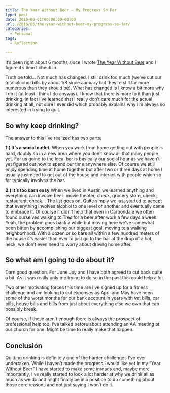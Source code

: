 ```yaml
---
title: The Year Without Beer – My Progress So Far
type: post
date: 2016-06-01T00:00:00+00:00
url: /2016/06/the-year-without-beer-my-progress-so-far/
categories:
  - Personal
tags:
  - Reflection

---
```

It’s been right about 6 months since I wrote [The Year Without Beer][1] and I figure it’s time I check in.

Truth be told… Not much has changed. I still drink too much (we’ve cut our total alcohol bills by about 1/3 since January but they’re still far more numerous than they should be). What has changed is I know a bit more why I do it (at least I think I do anyway). I know that there is more to it than just drinking, in fact I’ve learned that I really don’t care much for the actual drinking at all, not sure I ever did which probably explains why I’m always so interested in trying to quit.
## So why keep drinking?

The answer to this I’ve realized has two parts:

**1.) It’s a social outlet.**
When you work from home getting out with people is hard, doubly so in a new area where you don’t know all that many people yet. For us going to the local bar is basically our social hour as we haven’t yet figured out how to spend our time anywhere else. Of course we still enjoy spending time at home together but after two or three days at home I usually just need to get out of the house and interact with people which so far&nbsp;typically involves the bar.

**2.) It’s too darn easy**
When we lived in Austin we learned anything and everything can involve beer: movie theater, check, grocery store, check, restaurant, check… The list goes on. Quite simply we just started to accept that everything involves alcohol to one level or another and eventually came to embrace it. Of course it didn’t help that even in Carbondale we often found ourselves walking to Tres for a beer after work a few&nbsp;days a week. Yeah, the problem goes back a while but moving here we’ve somewhat been bitten by accomplishing our biggest goal, moving to a walking neighborhood. With a dozen or so bars all within a few hundred meters of the house it’s easier than ever to just go to the bar at the drop of a hat, heck, we don’t even need to worry about driving home&nbsp;after.

## So what am I going to do about it?

Darn good question. For June Joy and I have both agreed to cut back quite a bit. As it was really only me trying to do so in the past this could help a lot.

Two other&nbsp;motivating forces this time are I’ve signed up for a fitness challenge and am looking to cut expenses as April and May have been some of the worst months for our bank account in years with vet bills, car bills, house bills and bills from just about everything else we own that can possibly break.

Of course, if these aren’t enough there is always the prospect of professional help too. I’ve talked before about attending an AA meeting at our church for one. Might be time to really make that happen.

## Conclusion

Quitting drinking is definitely one of the harder challenges I’ve ever undertaken. While I haven’t made the progress I would like yet in my “Year Without Beer” I have started to make some inroads and, maybe more importantly, I’ve really started to look a lot harder at why we drink all as much as we do and might finally be in a position to do something about those core reasons&nbsp;and not just saying I won’t do it.

 [1]: /2016/01/the-year-without-beer/